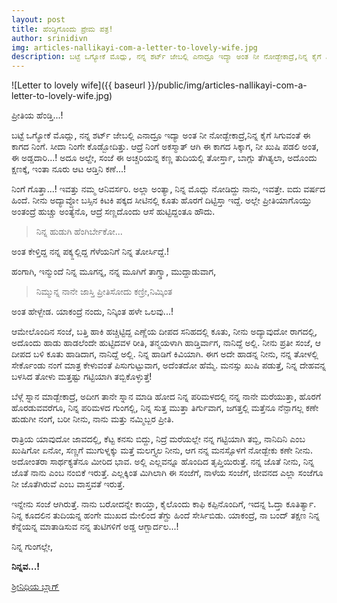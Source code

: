 ```yaml
---
layout: post
title: ಹೆಂಡ್ತಿಗೊಂದು ಪ್ರೇಮ ಪತ್ರ!
author: srinidivn
img: articles-nallikayi-com-a-letter-to-lovely-wife.jpg
description: ಬಟ್ಟೆ ಒಗ್ಯೋಕೆ ಮೊದ್ಲು, ನನ್ನ ಶರ್ಟ್ ಜೇಬಲ್ಲಿ ಎನಾದ್ರೂ ಇದ್ಯಾ ಅಂತ ನೀ ನೋಡ್ಬೇಕಾದ್ರೆ,ನಿನ್ನ ಕೈಗೆ ಸಿಗುವಂತೆ ಈ ಕಾಗದ ನಿಂಗೆ. ಸೀದಾ ನಿಂಗೇ ಕೊಡ್ಬೋದಿತ್ತು. ಆದ್ರೆ ನಿಂಗೆ ಅಕಸ್ಮಾತ್ ಆಗಿ ಈ ಕಾಗದ ಸಿಕ್ಕಾಗ, ನೀ ಖುಷಿ ಪಡಲಿ ಅಂತ, ಈ ಅಡ್ಡದಾರಿ...! ಅದೂ ಅಲ್ದೇ, ಸಂಜೆ ಈ ಅಚ್ಚರಿಯನ್ನ ಕಣ್ಣ ತುದಿಯಲ್ಲಿ ತೋರ್ಸ್ತಾ, ಬಾಗ್ಲು ತೆಗಿತ್ಯಲಾ, ಅದೊಂದು ಕ್ಷಣಕ್ಕೆ, ಇಂತಾ ನೂರು ಆಟ ಆಡ್ತಿನಿ ಕಣೆ...!
---
```

![Letter to lovely wife]({{ baseurl }}/public/img/articles-nallikayi-com-a-letter-to-lovely-wife.jpg)

<i class="fa fa-quote-left fa-3x fa-pull-left fa-border"></i>ಪ್ರೀತಿಯ ಹೆಂಡ್ತಿ...!

ಬಟ್ಟೆ ಒಗ್ಯೋಕೆ ಮೊದ್ಲು, ನನ್ನ ಶರ್ಟ್ ಜೇಬಲ್ಲಿ ಎನಾದ್ರೂ ಇದ್ಯಾ ಅಂತ ನೀ ನೋಡ್ಬೇಕಾದ್ರೆ,ನಿನ್ನ ಕೈಗೆ ಸಿಗುವಂತೆ ಈ ಕಾಗದ ನಿಂಗೆ. ಸೀದಾ ನಿಂಗೇ ಕೊಡ್ಬೋದಿತ್ತು. ಆದ್ರೆ ನಿಂಗೆ ಅಕಸ್ಮಾತ್ ಆಗಿ ಈ ಕಾಗದ ಸಿಕ್ಕಾಗ, ನೀ ಖುಷಿ ಪಡಲಿ ಅಂತ, ಈ ಅಡ್ಡದಾರಿ...! ಅದೂ ಅಲ್ದೇ, ಸಂಜೆ ಈ ಅಚ್ಚರಿಯನ್ನ ಕಣ್ಣ ತುದಿಯಲ್ಲಿ ತೋರ್ಸ್ತಾ, ಬಾಗ್ಲು ತೆಗಿತ್ಯಲಾ, ಅದೊಂದು ಕ್ಷಣಕ್ಕೆ, ಇಂತಾ ನೂರು ಆಟ ಆಡ್ತಿನಿ ಕಣೆ...!

ನಿಂಗೆ ಗೊತ್ತಾ...! ಇವತ್ತು ನಮ್ಮ ಆನಿವರ್ಸರಿ. ಅಲ್ಲಾ ಅಂತ್ಯಾ, ನಿನ್ನ ಮೊದ್ಲು ನೋಡಿದ್ದು ನಾನು, ಇವತ್ತೇ. ಐದು ವರ್ಷದ ಹಿಂದೆ. ನೀನು ಅದ್ಯಾವ್ದೋ ಬಸ್ಸಿನ ಕಿಟಕಿ ಪಕ್ಕದ ಸೀಟಿನಲ್ಲಿ ಕೂತು ಹೊರಗೆ ದಿಟ್ಟಿಸ್ತಾ ಇದ್ದೆ. ಅಲ್ಲೇ ಪ್ರೀತಿಯಾಗೊಯ್ತು ಅಂತಂದ್ರೆ ಹುಚ್ಚು ಅಂತ್ಯೆನೊ, ಆದ್ರೆ ಸಣ್ಣದೊಂದು ಆಸೆ ಹುಟ್ಟಿದ್ದಂತೂ ಹೌದು. 

>ನಿನ್ನ ಹುಡುಗಿ ಹೆಂಗಿರ್ಬೇಕೋ...

ಅಂತ ಕೇಳ್ತಿದ್ದ ನನ್ನ ಪಕ್ಕ್ದಲ್ಲಿದ್ದ ಗೆಳೆಯನಿಗೆ ನಿನ್ನ ತೋರ್ಸಿದ್ದೆ.!

ಹಂಗಾಗಿ, ಇನ್ಮುಂದೆ ನಿನ್ನ ಮೂಗನ್ನ, ನನ್ನ ಮೂಗಿಗೆ ತಾಗ್ಸ್ತಾ, ಮುದ್ದಾಡುವಾಗ, 

>ನಿಮ್ಮುನ್ನ ನಾನೇ ಜಾಸ್ತಿ ಪ್ರೀತಿಸೋದು ಕಣ್ರೀ,ನಿಮ್ಕಿಂತ

ಅಂತ ಹೇಳ್ಬೇಡ. ಯಾಕಂದ್ರೆ ನಂದು, ನಿನ್ಕಿಂತ ಹಳೇ ಒಲವು...!

ಆಮೇಲೊಂದಿನ ಸಂಜೆ, ಬತ್ತಿ ಹಾಕಿ ಹಚ್ಚಿಟ್ಟಿದ್ದ ಎಣ್ಣೆಯ ದೀಪದ ಸನಿಹದಲ್ಲಿ ಕೂತು, ನೀನು ಅದ್ಯಾವುದೋ ರಾಗದಲ್ಲಿ, ಅದೊಂದು ಹಾಡು ಹಾಡಲೆಂದೇ ಹುಟ್ಟಿದವಳ ರೀತಿ, ತನ್ಮಯಳಾಗಿ ಹಾಡ್ತಿರ್ವಾಗ, ನಾನಿದ್ದೆ ಅಲ್ಲಿ. ನೀನು ಪ್ರತೀ ಸಂಜೆ, ಆ ದೀಪದ ಬಳಿ ಕೂತು ಹಾಡಿದಾಗ, ನಾನಿದ್ದೆ ಅಲ್ಲಿ. ನಿನ್ನ ಹಾಡಿಗೆ ಕಿವಿಯಾಗಿ. ಈಗ ಅದೇ ಹಾಡನ್ನ ನೀನು, ನನ್ನ ತೋಳಲ್ಲಿ ಸೇರ್ಕೊಂಡು ನಂಗೆ ಮಾತ್ರ ಕೇಳುವಂತೆ ಪಿಸುಗುಟ್ಟುವಾಗ, ಅದೆಂತದೋ ಹೆಮ್ಮೆ. ಮನಸ್ಸು ಖುಷಿ ಪಡುತ್ತೆ, ನಿನ್ನ ದೇಹವನ್ನ ಬಳಸಿದ ತೋಳು ಮತ್ತಷ್ಟು ಗಟ್ಟಿಯಾಗಿ ತಬ್ಬಿಕೊಳ್ಳುತ್ತೆ!

ಬೆಳ್ಗೆ ಸ್ನಾನ ಮಾಡ್ಬೇಕಾದ್ರೆ, ಅದೀಗ ತಾನೇ ಸ್ನಾನ ಮಾಡಿ ಹೋದ ನಿನ್ನ ಪರಿಮಳದಲ್ಲಿ ನನ್ನ ನಾನೇ ಮರೆಯುತ್ತಾ, ಹೊರಗೆ ಹೊರಡುವವರೆಗೂ, ನಿನ್ನ ಪರಿಮಳದ ಗುಂಗಲ್ಲಿ, ನಿನ್ನ ಸುತ್ತ ಮುತ್ತಾ ತಿರ್ಗುವಾಗ, ಜಗತ್ತಲ್ಲಿ ಮತ್ತೆನೂ ನೆನ್ಪಾಗಲ್ಲ ಕಣೇ ಹುಡುಗೀ ನಂಗೆ, ಬರೀ ನೀನು, ನಾನು ಮತ್ತು ನಮ್ಮಿಬ್ಬರ ಪ್ರೀತಿ.

ರಾತ್ರಿಯ ಯಾವುದೋ ಜಾವದಲ್ಲಿ, ಕೆಟ್ಟ ಕನಸು ಬಿದ್ದು, ನಿದ್ರೆ ಮರೆಯಲ್ಲೇ ನನ್ನ ಗಟ್ಟಿಯಾಗಿ ತಬ್ಬಿ, ನಾನಿದಿನಿ ಎಂಬ ಖುಷಿಗೋ ಏನೋ, ಸಣ್ಣಗೆ ಮುಗುಳ್ನಕ್ಕು ಮತ್ತೆ ಮಲಗ್ತ್ಯಲ ನೀನು, ಆಗ ನನ್ನ ಮನಸ್ಸೊಳಗೆ ನೋಡ್ಬೇಕು ಕಣೇ ನೀನು. ಅದೋಂತರಾ ಸಾರ್ಥಕ್ಯತೆನೂ ಮೀರಿದ ಭಾವ. ಅಲ್ಲಿ ಎಲ್ಲವನ್ನೂ ಹೊಂದಿದ ತೃಪ್ತಿಯಿರುತ್ತೆ. ನನ್ನ ಜೊತೆ ನೀನು, ನಿನ್ನ ಜೊತೆ ನಾನು ಎಂಬ ನಂಬಿಕೆ ಇರುತ್ತೆ. ಎಲ್ಲಕ್ಕಿಂತ ಮಿಗಿಲಾಗಿ ಈ ಸಂಜೆಗೆ, ನಾಳೆಯ ಸಂಜೆಗೆ, ಜೀವನದ ಎಲ್ಲಾ ಸಂಜೆಗೂ ನೀ ಜೊತೆಗಿರುವೆ ಎಂಬ ವಾಸ್ತವತೆ ಇರುತ್ತೆ.

ಇನ್ನೇನು ಸಂಜೆ ಆಗಿರುತ್ತೆ. ನಾನು ಬರೋದನ್ನೇ ಕಾಯ್ತಾ, ಕೈಲೊಂದು ಕಾಫಿ ಕಪ್ಪಿನೊಂದಿಗೆ, ಇದನ್ನ ಓದ್ತಾ ಕೂತಿರ್ತ್ಯಾ. ನಿನ್ನ ಕೂದಲಿನ ತುದಿಯನ್ನ ಹಂಗೇ ಮುಖದ ಮೇಲಿಂದ ತೆಗ್ದು ಹಿಂದೆ ಸೇರ್ಸಿಬಿಡು. ಯಾಕಂದ್ರೆ, ನಾ ಬಂದ್ ತಕ್ಷಣ ನಿನ್ನ ಕೆನ್ನೆಯನ್ನ ಮಾತಾಡಿಸುವ ನನ್ನ ತುಟಿಗಳಿಗೆ ಅಡ್ಡ ಆಗ್ಬಾರ್ದಲ...!

ನಿನ್ನ ಗುಂಗಲ್ಲೇ,

**ನಿನ್ನವ...!**

<a rel="nofollow" href="http://maretakanasugalu.blogspot.in/2015/09/blog-post_20.html">ಶ್ರೀನಿಧಿಯ ಬ್ಲಾಗ್</a>